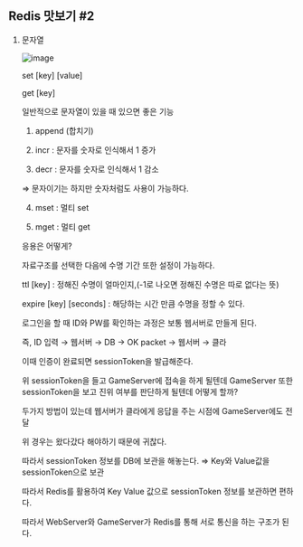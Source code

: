 ## Redis 맛보기 #2

1. 문자열
    
    ![image](https://user-images.githubusercontent.com/75019048/138374642-81061148-89fc-45e3-92d2-69a101ec2cd1.png)
    
    set [key] [value]
    
    get [key]
    
    일반적으로 문자열이 있을 때 있으면 좋은 기능 
    
    1) append (합치기)
    
    2) incr : 문자를 숫자로 인식해서 1 증가
    
    3) decr : 문자를 숫자로 인식해서 1 감소
    
    ⇒ 문자이기는 하지만 숫자처럼도 사용이 가능하다.
    
    4) mset : 멀티 set
    
    5) mget : 멀티 get
    
    응용은 어떻게?
    
    자료구조를 선택한 다음에 수명 기간 또한 설정이 가능하다. 
    
    ttl [key] : 정해진 수명이 얼마인지,(-1로 나오면 정해진 수명은 따로 없다는 뜻)
    
    expire [key] [seconds] : 해당하는 시간 만큼 수명을 정할 수 있다.
    
    로그인을 할 때 ID와 PW를 확인하는 과정은 보통 웹서버로 만들게 된다.
    
    즉, ID 입력 → 웹서버 → DB → OK packet → 웹서버 → 클라 
    
    이때 인증이 완료되면 sessionToken을 발급해준다.
    
    위 sessionToken을 들고 GameServer에 접속을 하게 될텐데 GameServer 또한 sessionToken을 보고 진위 여부를 판단하게 될텐데 어떻게 할까?
    
    두가지 방법이 있는데 웹서버가 클라에게 응답을 주는 시점에 GameServer에도 전달
    
    위 경우는 왔다갔다 해야하기 때문에 귀찮다.
    
    따라서 sessionToken 정보를 DB에 보관을 해놓는다. ⇒ Key와 Value값을 sessionToken으로 보관
    
    따라서 Redis를 활용하여 Key Value 값으로 sessionToken 정보를 보관하면 편하다.
    
    따라서 WebServer와 GameServer가 Redis를 통해 서로 통신을 하는 구조가 된다.

